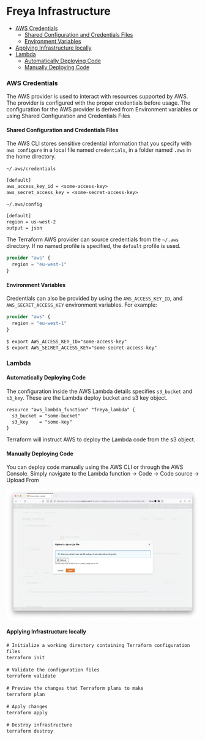 # Freya Infrastructure

* [AWS Credentials](#aws-credentials)
  * [Shared Configuration and Credentials Files](#shared-configuration-and-credentials-files)
  * [Environment Variables](#environment-variables)
* [Applying Infrastructure locally](#applying-infrastructure-locally)
* [Lambda](#lambda)
  * [Automatically Deploying Code](#automatically-deploying-code)
  * [Manually Deploying Code](#manually-deploying-code)

### AWS Credentials
The AWS provider is used to interact with resources supported by AWS. The provider
is configured with the proper credentials before usage. The configuration for the AWS
provider is derived from Environment variables or using Shared Configuration and Credentials Files

#### Shared Configuration and Credentials Files
The AWS CLI stores sensitive credential information that you specify with `aws configure` in a local
file named `credentials`, in a folder named `.aws` in the home directory.

`~/.aws/credentials`
```shell
[default]
aws_access_key_id = <some-access-key>
aws_secret_access_key = <some-secret-access-key>
```
`~/.aws/config`
```shell
[default]
region = us-west-2
output = json
```

The Terraform AWS provider can source credentials from the `~/.aws` directory. If no named profile
is specified, the `default` profile is used.
```terraform
provider "aws" {
  region = "eu-west-1"
}
```

#### Environment Variables
Credentials can also be provided by using the `AWS_ACCESS_KEY_ID`, and `AWS_SECRET_ACCESS_KEY` environment variables.
For example:
```terraform
provider "aws" {
  region = "eu-west-1"
}
```
```shell
$ export AWS_ACCESS_KEY_ID="some-access-key"
$ export AWS_SECRET_ACCESS_KEY="some-secret-access-key"
```

### Lambda
#### Automatically Deploying Code
The configuration inside the AWS Lambda details specifies `s3_bucket` and `s3_key`. These 
are the Lambda deploy bucket and s3 key object. 
```shell
resource "aws_lambda_function" "freya_lambda" {
  s3_bucket = "some-bucket"
  s3_key    = "some-key"
}
```
Terraform will instruct AWS to deploy the Lambda code from the s3 object. 

#### Manually Deploying Code
You can deploy code manually using the AWS CLI or through the AWS Console. 
Simply navigate to the Lambda function → Code → Code source → Upload From 

![](../resources/manually-upload-lambda-code.png)

#### Applying Infrastructure locally

```shell
# Initialize a working directory containing Terraform configuration files
terraform init

# Validate the configuration files
terraform validate 

# Preview the changes that Terraform plans to make
terraform plan

# Apply changes
terraform apply

# Destroy infrastructure
terraform destroy
```
